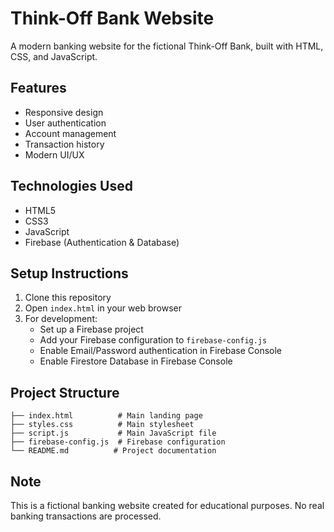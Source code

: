 # Think-Off Bank Website

A modern banking website for the fictional Think-Off Bank, built with HTML, CSS, and JavaScript.

## Features

- Responsive design
- User authentication
- Account management
- Transaction history
- Modern UI/UX

## Technologies Used

- HTML5
- CSS3
- JavaScript
- Firebase (Authentication & Database)

## Setup Instructions

1. Clone this repository
2. Open `index.html` in your web browser
3. For development:
   - Set up a Firebase project
   - Add your Firebase configuration to `firebase-config.js`
   - Enable Email/Password authentication in Firebase Console
   - Enable Firestore Database in Firebase Console

## Project Structure

```
├── index.html          # Main landing page
├── styles.css          # Main stylesheet
├── script.js           # Main JavaScript file
├── firebase-config.js  # Firebase configuration
└── README.md          # Project documentation
```

## Note

This is a fictional banking website created for educational purposes. No real banking transactions are processed. 